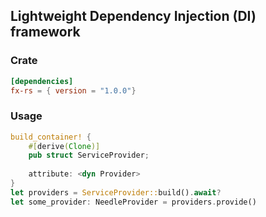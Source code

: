 ## Lightweight Dependency Injection (DI) framework

### Crate
```toml
[dependencies]
fx-rs = { version = "1.0.0"}
```

### Usage
```rust
build_container! {
    #[derive(Clone)]
    pub struct ServiceProvider;
    
    attribute: <dyn Provider>
}
let providers = ServiceProvider::build().await?
let some_provider: NeedleProvider = providers.provide()

```